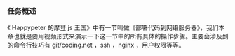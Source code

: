 ### 任务概述

《 Happypeter 的摩登 js 王国》中有一节叫做《部署代码到网络服务器》，我们本章也就是要用视频形式来演示一下这一节中的所有具体的操作步骤。主要会涉及到的命令行技巧有 git/coding.net ，ssh ，nginx ，用户权限等等。
